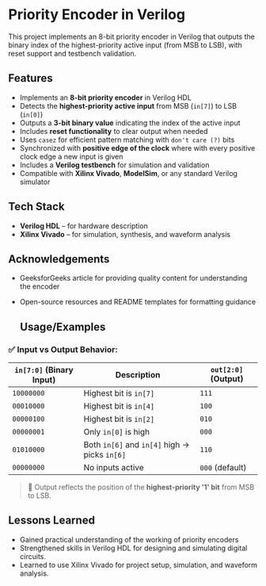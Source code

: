 
# Priority Encoder in Verilog

This project implements an 8-bit priority encoder in Verilog that outputs the binary index of the highest-priority active input (from MSB to LSB), with reset support and testbench validation.

## Features


- Implements an **8-bit priority encoder** in Verilog HDL  
- Detects the **highest-priority active input** from MSB (`in[7]`) to LSB (`in[0]`)
- Outputs a **3-bit binary value** indicating the index of the active input
- Includes **reset functionality** to clear output when needed
- Uses `casez` for efficient pattern matching with `don't care (?)` bits
- Synchronized with **positive edge of the clock** where with every positive clock edge a new input is given
- Includes a **Verilog testbench** for simulation and validation
- Compatible with **Xilinx Vivado**, **ModelSim**, or any standard Verilog simulator
## Tech Stack

- **Verilog HDL** – for hardware description  
- **Xilinx Vivado** – for simulation, synthesis, and waveform analysis

 ## Acknowledgements

 - GeeksforGeeks article for providing quality content for understanding the encoder
- Open-source resources and README templates for formatting guidance

  ## Usage/Examples




### ✅ Input vs Output Behavior:

| `in[7:0]` (Binary Input) | Description                      | `out[2:0]` (Output) |
|--------------------------|----------------------------------|---------------------|
| `10000000`               | Highest bit is `in[7]`           | `111`               |
| `00010000`               | Highest bit is `in[4]`           | `100`               |
| `00000100`               | Highest bit is `in[2]`           | `010`               |
| `00000001`               | Only `in[0]` is high             | `000`               |
| `01010000`               | Both `in[6]` and `in[4]` high → picks `in[6]` | `110`     |
| `00000000`               | No inputs active                 | `000` (default)     |

> 🔁 Output reflects the position of the **highest-priority '1' bit** from MSB to LSB.
## Lessons Learned

- Gained practical understanding of the working of priority encoders
- Strengthened skills in Verilog HDL for designing and simulating digital circuits.
- Learned to use Xilinx Vivado for project setup, simulation, and waveform analysis.


